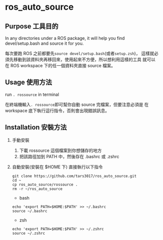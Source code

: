 # ros_auto_source
## Purpose 工具目的
In any directories under a ROS package, it will help you find devel/setup.bash
and source it for you.

每次要跑 ROS 之前都要先```source devel/setup.bash```(或者```setup.zsh```)，
這樣就必須先移動到該資料夾再移回來，使用起來不方便，所以想利用這樣的工具
就可以在 ROS workspace 下的任一個資料夾直接 source 檔案。

## Usage 使用方法
run ```. rossource``` in terminal

在終端機輸入```. rossource```即可幫你自動 source 完檔案，但要注意必須是
在 workspace 底下執行這行指令，否則會出現錯誤訊息。

## Installation 安裝方法
1. 手動安裝
    1. 下載 rossource 這個檔案到你想儲存的地方
    2. 把該路徑加到 PATH 中，然後存在 .bashrc 或 .zshrc
2. 自動安裝(安裝在 $HOME 下)
    直接執行以下指令
    ```
    git clone https://github.com/tars3017/ros_auto_source.git
    cd ~
    cp ros_auto_source/rossource .
    rm -r ~/ros_auto_source
    ```

    - bash
    ```
    echo 'export PATH=$HOME:$PATH' >> ~/.bashrc
    source ~/.bashrc
    ```

    - zsh
    ```
    echo 'export PATH=$HOME:$PATH' >> ~/.zshrc
    source ~/.zshrc
    ```
    
